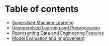 # Table of contents

* [Supervised Machine Learning](README.md)
* [Unsupervised Learning and Preprocessing](unsupervised-learning-and-preprocessing.md)
* [Representing Data and Engineering Features](representing-data-and-engineering-features.md)
* [Model Evaluation and Improvement](model-evaluation-and-improvement.md)
